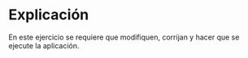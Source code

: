 # Explicación
En este ejercicio se requiere que modifiquen, 
corrijan y hacer que se ejecute la aplicación.
